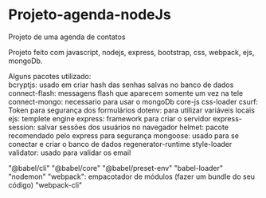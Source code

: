 # Projeto-agenda-nodeJs
Projeto de uma agenda de contatos

Projeto feito com javascript, nodejs, express, bootstrap, css, webpack, ejs, mongoDb.

Alguns pacotes utilizado: <br>
bcryptjs: usado em criar hash das senhas salvas no banco de dados <br>
connect-flash: messagens flash que aparecem somente um vez na tele <br>
connect-mongo: necessario para usar o mongoDb
core-js
css-loader
csurf: Token para segurança dos formulários
dotenv: para utilizar variáveis locais
ejs: templete engine
express: framework para criar o servidor
express-session: salvar sessões dos usuários no navegador
helmet: pacote recomendado pelo express para segurança
mongoose: usado para se conectar e criar o banco de dados
regenerator-runtime
style-loader
validator: usado para validar os email

"@babel/cli"
"@babel/core"
"@babel/preset-env"
"babel-loader"
"nodemon"
"webpack": empacotador de módulos (fazer um bundle do seu código)
"webpack-cli"



